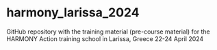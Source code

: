 # harmony_larissa_2024
 GitHub repository with the training material (pre-course material) for the HARMONY Action training school in Larissa, Greece 22-24 April 2024
